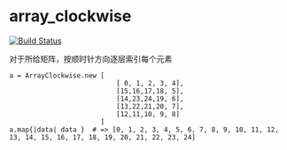 array_clockwise
===============
[![Build Status](https://travis-ci.org/debbbbie/array_clockwise.png?branch=master)](https://travis-ci.org/debbbbie/array_clockwise)

对于所给矩阵，按顺时针方向逐层索引每个元素

    a = ArrayClockwise.new [
                               [ 0, 1, 2, 3, 4],
                               [15,16,17,18, 5],
                               [14,23,24,19, 6],
                               [13,22,21,20, 7],
                               [12,11,10, 9, 8]
                           ]
    a.map{|data| data }  # => [0, 1, 2, 3, 4, 5, 6, 7, 8, 9, 10, 11, 12, 13, 14, 15, 16, 17, 18, 19, 20, 21, 22, 23, 24]
